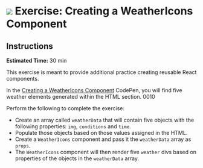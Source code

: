 # ![](https://ga-dash.s3.amazonaws.com/production/assets/logo-9f88ae6c9c3871690e33280fcf557f33.png)  Exercise: Creating a WeatherIcons Component

## Instructions

**Estimated Time:** 30 min

This exercise is meant to provide additional practice creating reusable React components.

In the [Creating a WeatherIcons Component](https://codepen.io/jkeohan/pen/NLdOwb?editors=) CodePen, you will find five weather elements generated within the HTML section. 0010

Perform the following to complete the exercise: 

- Create an array called `weatherData` that will contain five objects with the following properties: `img`, `conditions` and `time`.
- Populate those objects based on those values assigned in the HTML.
- Create a `WeatherIcons` component and pass it the `weatherData` array as `props`.
- The `WeatherIcons` component will then render five `weather` divs based on properties of the objects in the `weatherData` array.
